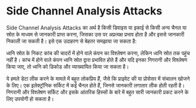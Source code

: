 # Side Channel Analysis Attacks

Side Channel Analysis Attacks का अर्थ है किसी डिवाइस या इकाई से किसी अन्य चैनल या स्रोत के माध्यम से जानकारी प्राप्त करना, जिसका उस पर अप्रत्यक्ष प्रभाव होता है और इससे जानकारी निकाली जा सकती है। इसे एक उदाहरण से बेहतर समझाया जा सकता है:

ध्वनि स्रोत के निकट कांच की चादरों में होने वाले कंपन का विश्लेषण करना, लेकिन ध्वनि स्रोत तक पहुंच नहीं है। कांच में होने वाले कंपन ध्वनि स्रोत द्वारा प्रभावित होते हैं और यदि इनका निगरानी और विश्लेषण किया जाए, तो ध्वनि को डिकोड और व्याख्यायित किया जा सकता है।

ये हमले डेटा लीक करने के मामले में बहुत लोकप्रिय हैं, जैसे कि प्राइवेट की या प्रोसेसर में संचालन खोजने के लिए। एक इलेक्ट्रॉनिक सर्किट में कई चैनल होते हैं, जिनसे जानकारी लगातार लीक होती रहती है। निगरानी और विश्लेषण सर्किट और इसके आंतरिक हिस्सों के बारे में बहुत सारी जानकारी प्रकट करने के लिए उपयोगी हो सकता है।
